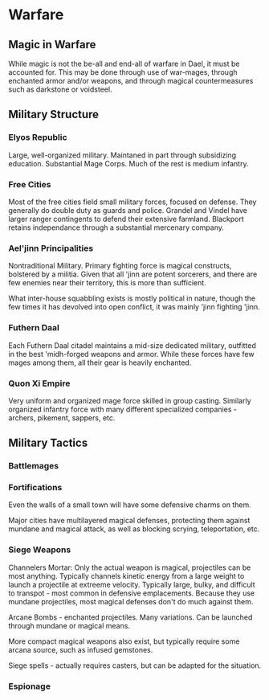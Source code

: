 # Warfare

## Magic in Warfare

While magic is not the be-all and end-all of warfare in Dael, it must be accounted for.
This may be done through use of war-mages, through enchanted armor and/or weapons, and through magical countermeasures such as darkstone or voidsteel.


## Military Structure

### Elyos Republic

Large, well-organized military. Maintaned in part through subsidizing education. Substantial Mage Corps.
Much of the rest is medium infantry.

### Free Cities

Most of the free cities field small military forces, focused on defense. They generally do double duty as guards and police.
Grandel and Vindel have larger ranger contingents to defend their extensive farmland.
Blackport retains independance through a substantial mercenary company.

### Ael'jinn Principalities

Nontraditional Military.
Primary fighting force is magical constructs, bolstered by a militia.
Given that all 'jinn are potent sorcerers, and there are few enemies near their territory, this is more than sufficient.

What inter-house squabbling exists is mostly political in nature, though the few times it has devolved into open conflict, it was mainly 'jinn fighting 'jinn.

### Futhern Daal

Each Futhern Daal citadel maintains a mid-size dedicated military, outfitted in the best 'midh-forged weapons and armor.
While these forces have few mages among them, all their gear is heavily enchanted.

### Quon Xi Empire

Very uniform and organized mage force skilled in group casting.
Similarly organized infantry force with many different specialized companies - archers, pikement, sappers, etc.

## Military Tactics




### Battlemages

### Fortifications

Even the walls of a small town will have some defensive charms on them.

Major cities have multilayered magical defenses, protecting them against mundane and magical attack, as well as blocking scrying, teleportation, etc.

### Siege Weapons

Channelers Mortar: Only the actual weapon is magical, projectiles can be most anything. Typically channels kinetic energy from a large weight to launch a projectile at extreeme velocity.
Typically large, bulky, and difficult to transpot - most common in defensive emplacements. Because they use mundane projectiles, most magical defenses don't do much against them.

Arcane Bombs - enchanted projectiles. Many variations. Can be launched through mundane or magical means.

More compact magical weapons also exist, but typically require some arcana source, such as infused gemstones.

Siege spells - actually requires casters, but can be adapted for the situation.

### Espionage